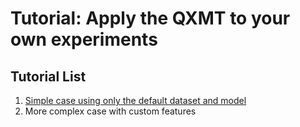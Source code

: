 # Tutorial: Apply the QXMT to your own experiments

## Tutorial List
1. [Simple case using only the default dataset and model](./en/default_simple.md)
2. More complex case with custom features

